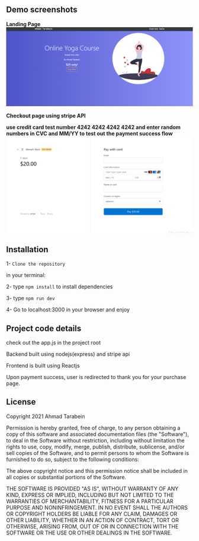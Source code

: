 ## Demo screenshots
**Landing Page**
![landing page](https://github.com/ahmadbenos/stripe-payment-sample/blob/main/stripe_Sc.png)

**Checkout page using stripe API**

**use credit card test number 4242 4242 4242 4242 and enter random numbers in CVC and MM/YY to test out the payment success flow**
![checkout](https://github.com/ahmadbenos/stripe-payment-sample/blob/main/stripe_Sc1.png)

## Installation
1- `Clone the repository`

in your terminal:

2- type `npm install` to install dependencies

3- type `npm run dev`

4- Go to localhost:3000 in your browser and enjoy

## Project code details

check out the app.js in the project root

Backend built using nodejs(express) and stripe api

Frontend is built using Reactjs

Upon payment success, user is redirected to thank you for your purchase page.

## License

Copyright 2021 Ahmad Tarabein

Permission is hereby granted, free of charge, to any person obtaining a copy of this software and associated documentation files (the "Software"), to deal in the Software without restriction, including without limitation the rights to use, copy, modify, merge, publish, distribute, sublicense, and/or sell copies of the Software, and to permit persons to whom the Software is furnished to do so, subject to the following conditions:

The above copyright notice and this permission notice shall be included in all copies or substantial portions of the Software.

THE SOFTWARE IS PROVIDED "AS IS", WITHOUT WARRANTY OF ANY KIND, EXPRESS OR IMPLIED, INCLUDING BUT NOT LIMITED TO THE WARRANTIES OF MERCHANTABILITY, FITNESS FOR A PARTICULAR PURPOSE AND NONINFRINGEMENT. IN NO EVENT SHALL THE AUTHORS OR COPYRIGHT HOLDERS BE LIABLE FOR ANY CLAIM, DAMAGES OR OTHER LIABILITY, WHETHER IN AN ACTION OF CONTRACT, TORT OR OTHERWISE, ARISING FROM, OUT OF OR IN CONNECTION WITH THE SOFTWARE OR THE USE OR OTHER DEALINGS IN THE SOFTWARE.
